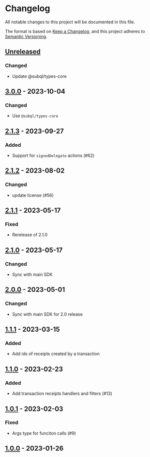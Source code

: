 # Changelog
All notable changes to this project will be documented in this file.

The format is based on [Keep a Changelog](https://keepachangelog.com/en/1.0.0/),
and this project adheres to [Semantic Versioning](https://semver.org/spec/v2.0.0.html).

## [Unreleased]
### Changed
- Update @subql/types-core

## [3.0.0] - 2023-10-04
### Changed
- Use `@subql/types-core`

## [2.1.3] - 2023-09-27
### Added
- Support for `signedDelegate` actions (#62)

## [2.1.2] - 2023-08-02
### Changed
- update license (#56)

## [2.1.1] - 2023-05-17
### Fixed
- Rerelease of 2.1.0

## [2.1.0] - 2023-05-17
### Changed
- Sync with main SDK

## [2.0.0] - 2023-05-01
### Changed
- Sync with main SDK for 2.0 release

## [1.1.1] - 2023-03-15
### Added
- Add ids of receipts created by a transaction

## [1.1.0] - 2023-02-23
### Added
- Add transaction receipts handlers and filters (#13)

## [1.0.1] - 2023-02-03
### Fixed
- Args type for funciton calls (#9)

## [1.0.0] - 2023-01-26
[Unreleased]: https://github.com/subquery/subql-near/compare/types-near/3.0.0...HEAD
[3.0.0]: https://github.com/subquery/subql-near/compare/types-near/2.1.3...types-near/3.0.0
[2.1.3]: https://github.com/subquery/subql-near/compare/types-near/v2.1.2...types-near/v2.1.3
[2.1.2]: https://github.com/subquery/subql-near/compare/types-near/v2.1.1...types-near/v2.1.2
[2.1.1]: https://github.com/subquery/subql-near/compare/types-near/v2.1.0...types-near/v2.1.1
[2.1.0]: https://github.com/subquery/subql-near/compare/types-near/v2.0.0...types-near/v2.1.0
[2.0.0]: https://github.com/subquery/subql-near/compare/types-near/v1.1.1...types-near/v2.0.0
[1.1.1]: https://github.com/subquery/subql-near/compare/types-near/v1.1.0...types-near/v1.1.1
[1.1.0]: https://github.com/subquery/subql-near/compare/types-near/v1.0.1...types-near/v1.1.0
[1.0.1]: https://github.com/subquery/subql-near/compare/types-near/v1.0.0...types-near/v1.0.1
[1.0.0]: https://github.com/subquery/subql-near/tags/1.0.0
